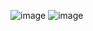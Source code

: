 ![image](https://github.com/user-attachments/assets/7f200676-cdd0-481d-b3f2-58d0cda6bca6)
![image](https://github.com/user-attachments/assets/e69aa3b7-2916-460c-96de-15aa2acb4c2c)
